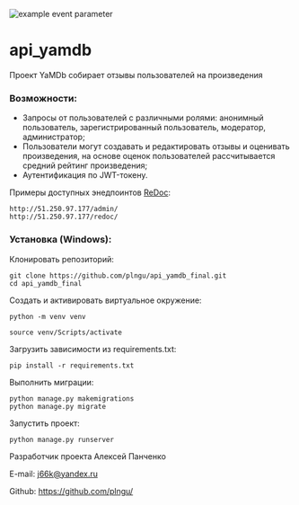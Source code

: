 ![example event parameter](https://github.com/plngu/yamdb_final/actions/workflows/yamdb_workflow.yml/badge.svg?event=push)
# api_yamdb
Проект YaMDb собирает отзывы пользователей на произведения

### Возможности:

- Запросы от пользователей с различными ролями: анонимный пользователь, зарегистрированный пользователь, модератор, администратор;
- Пользователи могут создавать и редактировать отзывы и оценивать произведения, на основе оценок пользователей рассчитывается средний рейтинг произведения;
- Аутентификация по JWT-токену.

Примеры доступных энедпоинтов [ReDoc](https://redocly.github.io/redoc/#operation/addPet):

```
http://51.250.97.177/admin/
http://51.250.97.177/redoc/
```

### Установка (Windows):

Клонировать репозиторий:

```
git clone https://github.com/plngu/api_yamdb_final.git
cd api_yamdb_final
```

Создать и активировать виртуальное окружение:

```
python -m venv venv
```

```
source venv/Scripts/activate
```


Загрузить зависимости из requirements.txt:

```
pip install -r requirements.txt
```

Выполнить миграции:

```
python manage.py makemigrations
python manage.py migrate
```

Запустить проект:

```
python manage.py runserver
```

Разработчик проекта
Алексей Панченко

E-mail: j66k@yandex.ru

Github: https://github.com/plngu/
